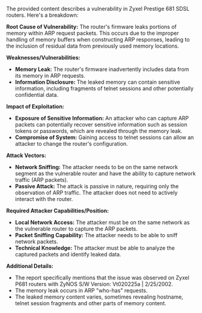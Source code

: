 The provided content describes a vulnerability in Zyxel Prestige 681 SDSL routers. Here's a breakdown:

**Root Cause of Vulnerability:**
The router's firmware leaks portions of memory within ARP request packets. This occurs due to the improper handling of memory buffers when constructing ARP responses, leading to the inclusion of residual data from previously used memory locations.

**Weaknesses/Vulnerabilities:**
- **Memory Leak:** The router's firmware inadvertently includes data from its memory in ARP requests.
- **Information Disclosure:** The leaked memory can contain sensitive information, including fragments of telnet sessions and other potentially confidential data.

**Impact of Exploitation:**
- **Exposure of Sensitive Information:** An attacker who can capture ARP packets can potentially recover sensitive information such as session tokens or passwords, which are revealed through the memory leak.
- **Compromise of System:** Gaining access to telnet sessions can allow an attacker to change the router's configuration.

**Attack Vectors:**
- **Network Sniffing:** The attacker needs to be on the same network segment as the vulnerable router and have the ability to capture network traffic (ARP packets).
- **Passive Attack:** The attack is passive in nature, requiring only the observation of ARP traffic. The attacker does not need to actively interact with the router.

**Required Attacker Capabilities/Position:**
- **Local Network Access:** The attacker must be on the same network as the vulnerable router to capture the ARP packets.
- **Packet Sniffing Capability:** The attacker needs to be able to sniff network packets.
- **Technical Knowledge:** The attacker must be able to analyze the captured packets and identify leaked data.

**Additional Details:**
- The report specifically mentions that the issue was observed on Zyxel P681 routers with ZyNOS S/W Version: Vt020225a | 2/25/2002.
- The memory leak occurs in ARP "who-has" requests.
- The leaked memory content varies, sometimes revealing hostname, telnet session fragments and other parts of memory content.